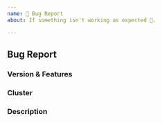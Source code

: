 ```yaml
---
name: 🐛 Bug Report
about: If something isn't working as expected 🤔.

---
```


## Bug Report
<!--
Thank you for reporting an issue.

Please fill in as much of the template below as you're able.
-->

### Version & Features

<!--
List the versions and features of any `kube` and `k8s-openapi` crates you are using.
Output of `grep kube Cargo.toml`
Output of `grep k8s-openapi Cargo.toml`
-->

### Cluster

<!---
What type of kubernetes cluster you are running aginst (k3s/eks/aks/gke/other) plus:
Output of `kubectl version --short`
-->


### Description

<!--

Enter your issue details below this comment.

One way to structure the description:

<short summary of the bug>

I tried this code:

<code sample that causes the bug>

I expected to see this happen: <explanation>

Instead, this happened: <explanation>
-->
